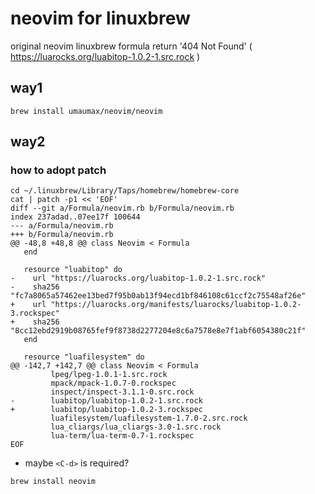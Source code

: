 # neovim for linuxbrew

original neovim linuxbrew formula return '404 Not Found' ( https://luarocks.org/luabitop-1.0.2-1.src.rock )

## way1
```
brew install umaumax/neovim/neovim
```

## way2
### how to adopt patch
```
cd ~/.linuxbrew/Library/Taps/homebrew/homebrew-core
cat | patch -p1 << 'EOF'
diff --git a/Formula/neovim.rb b/Formula/neovim.rb
index 237adad..07ee17f 100644
--- a/Formula/neovim.rb
+++ b/Formula/neovim.rb
@@ -48,8 +48,8 @@ class Neovim < Formula
   end

   resource "luabitop" do
-    url "https://luarocks.org/luabitop-1.0.2-1.src.rock"
-    sha256 "fc7a8065a57462ee13bed7f95b0ab13f94ecd1bf846108c61ccf2c75548af26e"
+    url "https://luarocks.org/manifests/luarocks/luabitop-1.0.2-3.rockspec"
+    sha256 "8cc12ebd2919b08765fef9f8738d2277204e8c6a7578e8e7f1abf6054380c21f"
   end

   resource "luafilesystem" do
@@ -142,7 +142,7 @@ class Neovim < Formula
         lpeg/lpeg-1.0.1-1.src.rock
         mpack/mpack-1.0.7-0.rockspec
         inspect/inspect-3.1.1-0.src.rock
-        luabitop/luabitop-1.0.2-1.src.rock
+        luabitop/luabitop-1.0.2-3.rockspec
         luafilesystem/luafilesystem-1.7.0-2.src.rock
         lua_cliargs/lua_cliargs-3.0-1.src.rock
         lua-term/lua-term-0.7-1.rockspec
EOF
```

* maybe `<C-d>` is required?

```
brew install neovim
```
